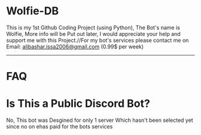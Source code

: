 # Wolfie-DB

This is my 1st Github Coding Project (using Python),
 The Bot's name is Wolfie,
 More info will be Put out later,
 I would appreciate your help and support me with this Project.//For my bot's services please contact me on Email:                     alibashar.issa2006@gmail.com (0.99$ per week)
________________________________________________________________________________________________________________________________

# FAQ

# Is This a Public Discord Bot?

No, This bot was Desgined for only 1 server Which hasn't been selected yet since no on ehas paid for the bots services
